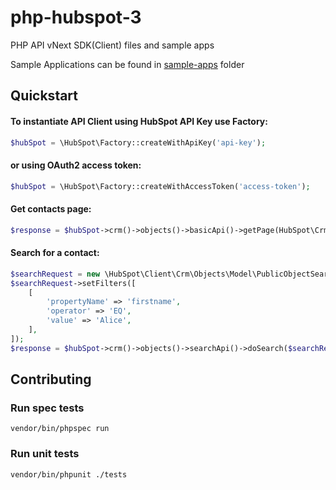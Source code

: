 # php-hubspot-3
PHP API vNext SDK(Client) files and sample apps

Sample Applications can be found in [sample-apps](sample-apps/) folder

## Quickstart

#### To instantiate API Client using HubSpot API Key use Factory:

```php
$hubSpot = \HubSpot\Factory::createWithApiKey('api-key');
```

#### or using OAuth2 access token:

```php
$hubSpot = \HubSpot\Factory::createWithAccessToken('access-token');
```

#### Get contacts page:

```php
$response = $hubSpot->crm()->objects()->basicApi()->getPage(HubSpot\Crm\ObjectType::CONTACTS);
```

#### Search for a contact:

```php
$searchRequest = new \HubSpot\Client\Crm\Objects\Model\PublicObjectSearchRequest();
$searchRequest->setFilters([
    [
        'propertyName' => 'firstname',
        'operator' => 'EQ',
        'value' => 'Alice',
    ],
]);
$response = $hubSpot->crm()->objects()->searchApi()->doSearch($searchRequest);
```

## Contributing

### Run spec tests

```
vendor/bin/phpspec run
```

### Run unit tests

```
vendor/bin/phpunit ./tests
```
